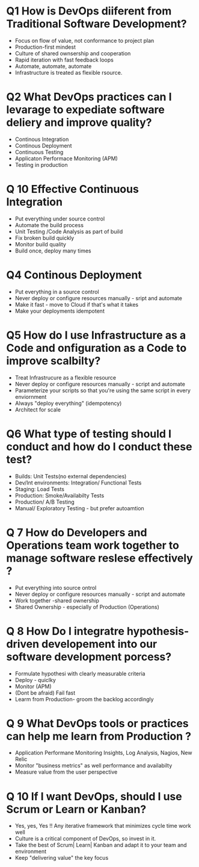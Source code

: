 # Q1 How is DevOps diiferent from Traditional Software Development?

* Focus on flow of value, not conformance to project plan
* Production-first mindest
* Culture of shared ownsership and cooperation
* Rapid iteration with fast feedback loops
* Automate, automate, automate
* Infrastructure is treated as flexible rsource.

# Q2 What DevOps practices can I levarage to expediate software deliery and improve quality?

* Continous Integration
* Continous Deployment
* Continuous Testing
* Applicaton Performace Monitoring (APM)
* Testing in production

# Q 10 Effective Continuous Integration
* Put everything under source control
* Automate the build process
* Unit Testing /Code Analysis as part of build
* Fix broken build quickly
* Monitor build quality
* Build once, deploy many times

# Q4 Continous Deployment
* Put everything in a source control
* Never deploy or configure resources manually - sript and automate
* Make it fast - move to Cloud if that's what it takes
* Make your deployments idempotent

# Q5 How do I use Infrastructure as a Code and onfiguration as a Code to improve scalbilty?
* Treat Infrastrucure as a flexible resource
* Never deploy or configure resources manually - script and automate
* Parameterize your scripts so that you're using the same script in every enviornment
* Always "deploy everything" (idempotency)
* Architect for scale

# Q6 What type of testing should I conduct and how do I conduct these test?

* Builds: Unit Tests(no external dependencies)
* Dev/Int environments: Integration/ Functional Tests
* Staging: Load Tests
* Production: Smoke/Availabilty Tests
* Production/ A/B Testing
* Manual/ Exploratory Testing - but prefer autoamtion

# Q 7 How do Developers and Operations team work together to manage software reslese effectively ?

* Put everything into source ontrol
* Never deploy or configure resources manually - script and automate
* Work together -shared ownership
* Shared Ownership - especially of Production (Operations)

# Q 8 How Do I integratre hypothesis-driven developement into our software development porcess?
* Formulate hypothesi with clearly measurable criteria
* Deploy - quiclky
* Monitor (APM)
* (Dont be afraid) Fail fast
* Learm from Production- groom the backlog accordingly

# Q 9 What DevOps tools or practices can help me learn from Production ?
*  Application Performane Monitoring Insights, Log Analysis, Nagios, New Relic
*  Monitor "business metrics" as well performance and availabilty
* Measure value from the user perspective


# Q 10 If I want DevOps, should I use Scrum or Learn or Kanban?
* Yes, yes, Yes !! Any iterative framework that minimizes cycle time work well
* Culture is a critical component of DevOps, so invest in it.
* Take the best of Scrum| Learn| Kanban and adapt it to your team and environment
* Keep "delivering value" the key focus



